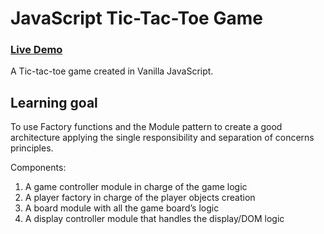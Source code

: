 # JavaScript Tic-Tac-Toe Game

### [Live Demo](https://davidagredano.github.io/tic-tac-toe/)

A Tic-tac-toe game created in Vanilla JavaScript.

## Learning goal

To use Factory functions and the Module pattern to create a good architecture applying the single responsibility and separation of concerns principles.

Components:

1. A game controller module in charge of the game logic
2. A player factory in charge of the player objects creation
3. A board module with all the game board’s logic
4. A display controller module that handles the display/DOM logic

